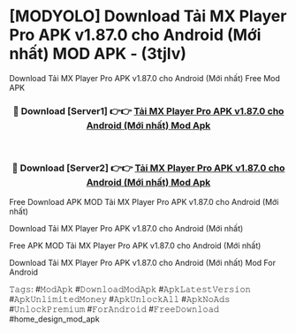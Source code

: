 # [MODYOLO] Download Tải MX Player Pro APK v1.87.0 cho Android (Mới nhất) MOD APK - (3tjlv)
Download Tải MX Player Pro APK v1.87.0 cho Android (Mới nhất) Free Mod APK

<div align="center">
<h3>🔴 Download [Server1] 👉👉 <a href="https://apk-comot.site?title=Tải_MX_Player_Pro_APK_v1.87.0_cho_Android_(Mới_nhất)">Tải MX Player Pro APK v1.87.0 cho Android (Mới nhất) Mod Apk</a></h3><br>

<h3>🔴 Download [Server2] 👉👉 <a href="https://apk-comot.site?title=Tải_MX_Player_Pro_APK_v1.87.0_cho_Android_(Mới_nhất)">Tải MX Player Pro APK v1.87.0 cho Android (Mới nhất) Mod Apk</a></h3>
</div>


Free Download APK MOD Tải MX Player Pro APK v1.87.0 cho Android (Mới nhất)

Download Tải MX Player Pro APK v1.87.0 cho Android (Mới nhất) 

Free APK MOD Tải MX Player Pro APK v1.87.0 cho Android (Mới nhất) 

Download Tải MX Player Pro APK v1.87.0 cho Android (Mới nhất) Mod For Android

𝚃𝚊𝚐𝚜: #𝙼𝚘𝚍𝙰𝚙𝚔 #𝙳𝚘𝚠𝚗𝚕𝚘𝚊𝚍𝙼𝚘𝚍𝙰𝚙𝚔 #𝙰𝚙𝚔𝙻𝚊𝚝𝚎𝚜𝚝𝚅𝚎𝚛𝚜𝚒𝚘𝚗 #𝙰𝚙𝚔𝚄𝚗𝚕𝚒𝚖𝚒𝚝𝚎𝚍𝙼𝚘𝚗𝚎𝚢 #𝙰𝚙𝚔𝚄𝚗𝚕𝚘𝚌𝚔𝙰𝚕𝚕 #𝙰𝚙𝚔𝙽𝚘𝙰𝚍𝚜 #𝚄𝚗𝚕𝚘𝚌𝚔𝙿𝚛𝚎𝚖𝚒𝚞𝚖 #𝙵𝚘𝚛𝙰𝚗𝚍𝚛𝚘𝚒𝚍 #𝙵𝚛𝚎𝚎𝙳𝚘𝚠𝚗𝚕𝚘𝚊𝚍 #home_design_mod_apk